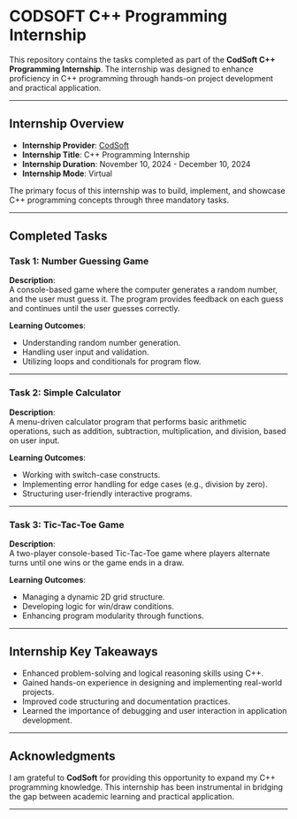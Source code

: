 # CODSOFT C++ Programming Internship

This repository contains the tasks completed as part of the **CodSoft C++ Programming Internship**. The internship was designed to enhance proficiency in C++ programming through hands-on project development and practical application.

---

## **Internship Overview**

- **Internship Provider**: [CodSoft](https://www.codsoft.in)  
- **Internship Title**: C++ Programming Internship  
- **Internship Duration**: November 10, 2024 - December 10, 2024  
- **Internship Mode**: Virtual  

The primary focus of this internship was to build, implement, and showcase C++ programming concepts through three mandatory tasks.

---

## **Completed Tasks**

### **Task 1: Number Guessing Game**
**Description**:  
A console-based game where the computer generates a random number, and the user must guess it. The program provides feedback on each guess and continues until the user guesses correctly.

**Learning Outcomes**:  
- Understanding random number generation.
- Handling user input and validation.
- Utilizing loops and conditionals for program flow.

---

### **Task 2: Simple Calculator**
**Description**:  
A menu-driven calculator program that performs basic arithmetic operations, such as addition, subtraction, multiplication, and division, based on user input.

**Learning Outcomes**:  
- Working with switch-case constructs.
- Implementing error handling for edge cases (e.g., division by zero).
- Structuring user-friendly interactive programs.

---

### **Task 3: Tic-Tac-Toe Game**
**Description**:  
A two-player console-based Tic-Tac-Toe game where players alternate turns until one wins or the game ends in a draw.

**Learning Outcomes**:  
- Managing a dynamic 2D grid structure.
- Developing logic for win/draw conditions.
- Enhancing program modularity through functions.

---

## **Internship Key Takeaways**

- Enhanced problem-solving and logical reasoning skills using C++.
- Gained hands-on experience in designing and implementing real-world projects.
- Improved code structuring and documentation practices.
- Learned the importance of debugging and user interaction in application development.

---

## **Acknowledgments**

I am grateful to **CodSoft** for providing this opportunity to expand my C++ programming knowledge. This internship has been instrumental in bridging the gap between academic learning and practical application.

---

